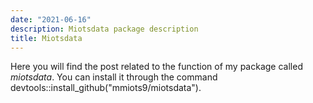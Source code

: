 ```yaml
---
date: "2021-06-16"
description: Miotsdata package description
title: Miotsdata
---
```


Here you will find the post related to the function of my package called *miotsdata*. You can install it through the command devtools::install_github("mmiots9/miotsdata").
